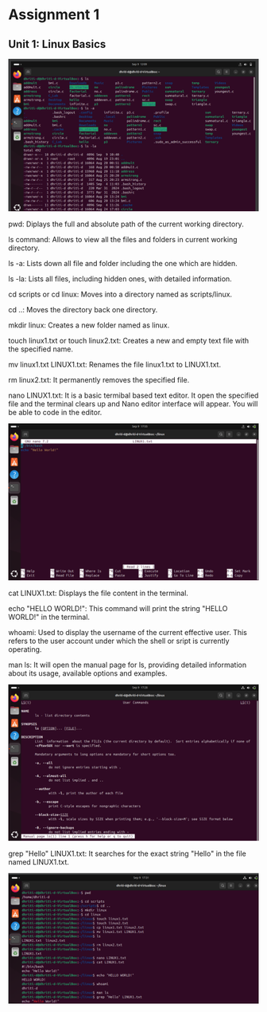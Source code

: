# Assignment 1
## Unit 1: Linux Basics

![alt text](image-1.png)

pwd: Diplays the full and absolute path of the current working directory.

ls command: Allows to view all the files and folders in current working directory.

ls -a: Lists down all file and folder including the one which are hidden.

ls -la: Lists all files, including hidden ones, with detailed information.

cd scripts or cd linux: Moves into a directory named as scripts/linux.

cd ..: Moves the directory back one directory.

mkdir linux: Creates a new folder named as linux.

touch linux1.txt or touch linux2.txt: Creates a new and empty text file with the specified name.

mv linux1.txt LINUX1.txt: Renames the file linux1.txt to LINUX1.txt.

rm linux2.txt: It permanently removes the specified file.

nano LINUX1.txt: It is a basic termibal based text editor. It open the specified file and the terminal
clears up and Nano editor interface will appear. You will be able to code in the editor.

![alt text](image-4.png)

cat LINUX1.txt: Displays the file content in the terminal. 

echo "HELLO WORLD!": This command will print the string "HELLO WORLD!" in the terminal.

whoami: Used to display the username of the current effective user. This refers to the user account
under which the shell or sript is currently operating.

man ls: It will open the manual page for ls, providing detailed information about its usage,
available options and examples.

![alt text](<Screenshot 2025-09-09 172904-1.png>)

grep "Hello" LINUX1.txt: It searches for the exact string "Hello" in the file named LINUX1.txt.

![alt text](image-3.png)





